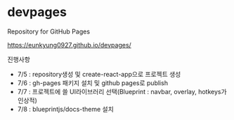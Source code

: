 # devpages
Repository for GitHub Pages

https://eunkyung0927.github.io/devpages/

진행사항
- 7/5 : repository생성 및 create-react-app으로 프로젝트 생성
- 7/6 : gh-pages 패키지 설치 및 github pages로 publish
- 7/7 : 프로젝트에 쓸 UI라이브러리 선택(Blueprint : navbar, overlay, hotkeys가 인상적)
- 7/8 : blueprintjs/docs-theme 설치
